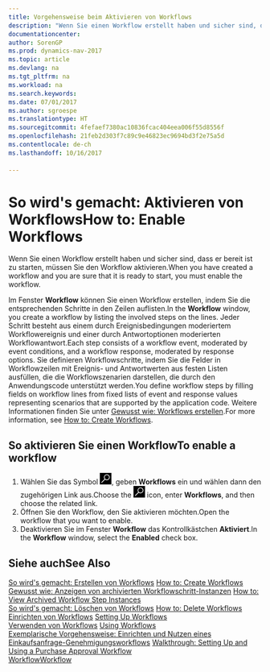 ```yaml
---
title: Vorgehensweise beim Aktivieren von Workflows
description: "Wenn Sie einen Workflow erstellt haben und sicher sind, dass er bereit ist zu starten, müssen Sie den Workflow aktivieren."
documentationcenter: 
author: SorenGP
ms.prod: dynamics-nav-2017
ms.topic: article
ms.devlang: na
ms.tgt_pltfrm: na
ms.workload: na
ms.search.keywords: 
ms.date: 07/01/2017
ms.author: sgroespe
ms.translationtype: HT
ms.sourcegitcommit: 4fefaef7380ac10836fcac404eea006f55d8556f
ms.openlocfilehash: 21feb2d303f7c89c9e46823ec9694bd3f2e75a5d
ms.contentlocale: de-ch
ms.lasthandoff: 10/16/2017

---
```

# <a name="how-to-enable-workflows"></a><span data-ttu-id="447e1-103">So wird's gemacht: Aktivieren von Workflows</span><span class="sxs-lookup"><span data-stu-id="447e1-103">How to: Enable Workflows</span></span>
<span data-ttu-id="447e1-104">Wenn Sie einen Workflow erstellt haben und sicher sind, dass er bereit ist zu starten, müssen Sie den Workflow aktivieren.</span><span class="sxs-lookup"><span data-stu-id="447e1-104">When you have created a workflow and you are sure that it is ready to start, you must enable the workflow.</span></span>  

 <span data-ttu-id="447e1-105">Im Fenster **Workflow** können Sie einen Workflow erstellen, indem Sie die entsprechenden Schritte in den Zeilen auflisten.</span><span class="sxs-lookup"><span data-stu-id="447e1-105">In the **Workflow** window, you create a workflow by listing the involved steps on the lines.</span></span> <span data-ttu-id="447e1-106">Jeder Schritt besteht aus einem durch Ereignisbedingungen moderiertem Workflowereignis und einer durch Antwortoptionen moderierten Workflowantwort.</span><span class="sxs-lookup"><span data-stu-id="447e1-106">Each step consists of a workflow event, moderated by event conditions, and a workflow response, moderated by response options.</span></span> <span data-ttu-id="447e1-107">Sie definieren Workflowschritte, indem Sie die Felder in Workflowzeilen mit Ereignis- und Antwortwerten aus festen Listen ausfüllen, die die Workflowszenarien darstellen, die durch den Anwendungscode unterstützt werden.</span><span class="sxs-lookup"><span data-stu-id="447e1-107">You define workflow steps by filling fields on workflow lines from fixed lists of event and response values representing scenarios that are supported by the application code.</span></span> <span data-ttu-id="447e1-108">Weitere Informationen finden Sie unter [Gewusst wie: Workflows erstellen](across-how-to-create-workflows.md).</span><span class="sxs-lookup"><span data-stu-id="447e1-108">For more information, see [How to: Create Workflows](across-how-to-create-workflows.md).</span></span>  

## <a name="to-enable-a-workflow"></a><span data-ttu-id="447e1-109">So aktivieren Sie einen Workflow</span><span class="sxs-lookup"><span data-stu-id="447e1-109">To enable a workflow</span></span>  
1.  <span data-ttu-id="447e1-110">Wählen Sie das Symbol ![Nach Seite oder Bericht suchen](media/ui-search/search_small.png "Symbol Nach Seite oder Bericht suchen"), geben **Workflows** ein und wählen dann den zugehörigen Link aus.</span><span class="sxs-lookup"><span data-stu-id="447e1-110">Choose the ![Search for Page or Report](media/ui-search/search_small.png "Search for Page or Report icon") icon, enter **Workflows**, and then choose the related link.</span></span>  
2.  <span data-ttu-id="447e1-111">Öffnen Sie den Workflow, den Sie aktivieren möchten.</span><span class="sxs-lookup"><span data-stu-id="447e1-111">Open the workflow that you want to enable.</span></span>  
3.  <span data-ttu-id="447e1-112">Deaktivieren Sie im Fenster **Workflow** das Kontrollkästchen **Aktiviert**.</span><span class="sxs-lookup"><span data-stu-id="447e1-112">In the **Workflow** window, select the **Enabled** check box.</span></span>  

## <a name="see-also"></a><span data-ttu-id="447e1-113">Siehe auch</span><span class="sxs-lookup"><span data-stu-id="447e1-113">See Also</span></span>  
 <span data-ttu-id="447e1-114">[So wird's gemacht: Erstellen von Workflows](across-how-to-create-workflows.md) </span><span class="sxs-lookup"><span data-stu-id="447e1-114">[How to: Create Workflows](across-how-to-create-workflows.md) </span></span>  
 <span data-ttu-id="447e1-115">[Gewusst wie: Anzeigen von archivierten Workflowschritt-Instanzen](across-how-to-view-archived-workflow-step-instances.md) </span><span class="sxs-lookup"><span data-stu-id="447e1-115">[How to: View Archived Workflow Step Instances](across-how-to-view-archived-workflow-step-instances.md) </span></span>  
 <span data-ttu-id="447e1-116">[So wird's gemacht: Löschen von Workflows](across-how-to-delete-workflows.md) </span><span class="sxs-lookup"><span data-stu-id="447e1-116">[How to: Delete Workflows](across-how-to-delete-workflows.md) </span></span>  
 <span data-ttu-id="447e1-117">[Einrichten von Workflows](across-set-up-workflows.md) </span><span class="sxs-lookup"><span data-stu-id="447e1-117">[Setting Up Workflows](across-set-up-workflows.md) </span></span>  
 <span data-ttu-id="447e1-118">[Verwenden von Workflows](across-use-workflows.md) </span><span class="sxs-lookup"><span data-stu-id="447e1-118">[Using Workflows](across-use-workflows.md) </span></span>  
 <span data-ttu-id="447e1-119">[Exemplarische Vorgehensweise: Einrichten und Nutzen eines Einkaufsanfrage-Genehmigungsworkflows](walkthrough-setting-up-and-using-a-purchase-approval-workflow.md) </span><span class="sxs-lookup"><span data-stu-id="447e1-119">[Walkthrough: Setting Up and Using a Purchase Approval Workflow](walkthrough-setting-up-and-using-a-purchase-approval-workflow.md) </span></span>  
 [<span data-ttu-id="447e1-120">Workflow</span><span class="sxs-lookup"><span data-stu-id="447e1-120">Workflow</span></span>](across-workflow.md)   


